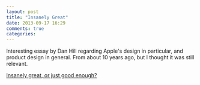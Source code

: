 ```yaml
---
layout: post
title: "Insanely Great"
date: 2013-09-17 16:29
comments: true
categories: 
---
```


Interesting essay by Dan Hill regarding Apple's design in particular,
and product design in general. From about 10 years ago, but I thought
it was still relevant.

[Insanely great, or just good enough?](http://www.cityofsound.com/blog/2004/02/insanely_great_.html)
